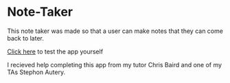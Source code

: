 # Note-Taker

This note taker was made so that a user can make notes that they can come back to later.

[Click here](https://saved-notes-app.herokuapp.com/ "Link to deployed page") to test the app yourself

I recieved help completing this app from my tutor Chris Baird and one of my TAs Stephon Autery.